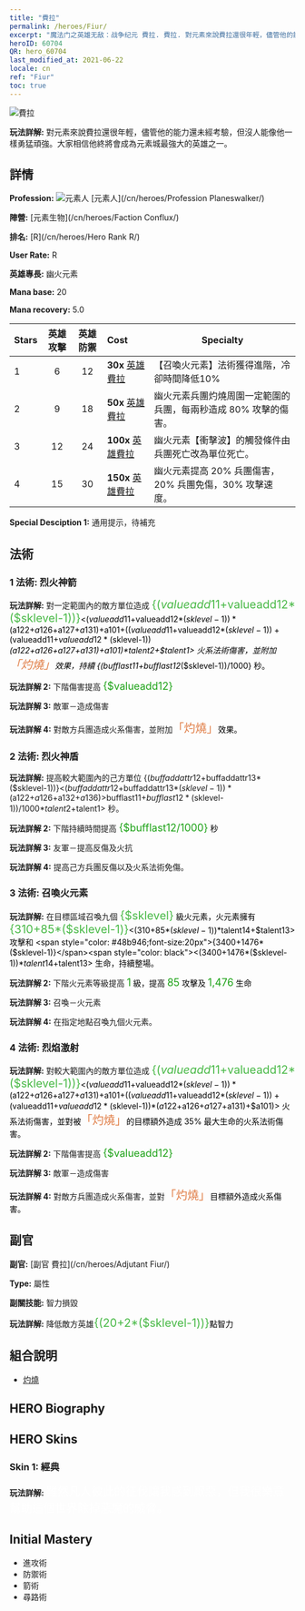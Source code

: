 ```yaml
---
title: "費拉"
permalink: /heroes/Fiur/
excerpt: "魔法门之英雄无敌：战争纪元 費拉. 費拉. 對元素來說費拉還很年輕，儘管他的能力還未經考驗，但沒人能像他一樣勇猛頑強。大家相信他終將會成為元素城最強大的英雄之一。"
heroID: 60704
QR: hero_60704
last_modified_at: 2021-06-22
locale: cn
ref: "Fiur"
toc: true
---
```

  ![費拉](/images/h/h_Fiur.jpg)

 **玩法詳解:** 對元素來說費拉還很年輕，儘管他的能力還未經考驗，但沒人能像他一樣勇猛頑強。大家相信他終將會成為元素城最強大的英雄之一。
## 詳情
 **Profession:** ![元素人](/images/h/h_prof_13.png)  [元素人](/cn/heroes/Profession Planeswalker/)

 **陣營:** [元素生物](/cn/heroes/Faction Conflux/)

 **排名:** [R](/cn/heroes/Hero Rank R/)

 **User Rate:** R

 **英雄專長:** 幽火元素

 **Mana base:** 20

 **Mana recovery:** 5.0


  | Stars | 英雄攻擊 | 英雄防禦 | Cost |     Specialty     |
  |---------|:---------------:|:---------------:|:--|--------------------|
  |    1    | 6 | 12 | **30x** [英雄費拉](/cn/Items/her_381/) | 【召喚火元素】法術獲得進階，冷卻時間降低10% |
  |    2    | 9 | 18 | **50x** [英雄費拉](/cn/Items/her_381/) | 幽火元素兵團灼燒周圍一定範圍的兵團，每兩秒造成 80% 攻擊的傷害。 |
  |    3    | 12 | 24 | **100x** [英雄費拉](/cn/Items/her_381/) | 幽火元素【衝擊波】的觸發條件由兵團死亡改為單位死亡。 |
  |    4    | 15 | 30 | **150x** [英雄費拉](/cn/Items/her_381/) | 幽火元素提高 20% 兵團傷害，20% 兵團免傷，30% 攻擊速度。 |

 **Special Desciption 1:** 通用提示，待補充

## 法術
### 1 法術: 烈火神箭
 **玩法詳解:** 對一定範圍內的敵方單位造成 <span style="color: #48b946;font-size:20px">{($valueadd11+$valueadd12*($sklevel-1))}</span><span style="color: black"><($valueadd11+$valueadd12*($sklevel-1))*($a122+$a126+$a127+$a131)+$a101+(($valueadd11+$valueadd12*($sklevel-1))+($valueadd11+$valueadd12*($sklevel-1))*($a122+$a126+$a127+$a131)+$a101)*$talent2+$talent1> 火系法術傷害，並附加<span style="color: #e07c44;font-size:20px">「灼燒」</span><span style="color: black">效果，持續 {($bufflast11+$bufflast12*($sklevel-1))/1000} 秒。

 **玩法詳解 2:** 下階傷害提高 <span style="color: #1ca216;font-size:18px">{$valueadd12}</span><span style="color: black">

 **玩法詳解 3:** 敵軍－造成傷害

 **玩法詳解 4:** 對敵方兵團造成火系傷害，並附加<span style="color: #e07c44;font-size:20px">「灼燒」</span><span style="color: black">效果。

### 2 法術: 烈火神盾
 **玩法詳解:** 提高較大範圍內的己方單位 {($buffaddattr12+$buffaddattr13*($sklevel-1))}<($buffaddattr12+$buffaddattr13*($sklevel-1))*($a122+$a126+$a132+$a136)>% 反傷，並免疫火系法術傷害，持續 <span style="color: #48b946;font-size:20px">{($bufflast11+$bufflast12*($sklevel-1))/1000}</span><span style="color: black"><($bufflast11+$bufflast12*($sklevel-1))/1000*$talent2+$talent1> 秒。

 **玩法詳解 2:** 下階持續時間提高 <span style="color: #1ca216;font-size:18px">{$bufflast12/1000}</span><span style="color: black"> 秒

 **玩法詳解 3:** 友軍－提高反傷及火抗

 **玩法詳解 4:** 提高己方兵團反傷以及火系法術免傷。

### 3 法術: 召喚火元素
 **玩法詳解:** 在目標區域召喚九個 <span style="color: #48b946;font-size:20px">{$sklevel}</span><span style="color: black"> 級火元素，火元素擁有 <span style="color: #48b946;font-size:20px">{310+85*($sklevel-1)}</span><span style="color: black"><(310+85*($sklevel-1))*$talent14+$talent13> 攻擊和 <span style="color: #48b946;font-size:20px">{3400+1476*($sklevel-1)}</span><span style="color: black"><(3400+1476*($sklevel-1))*$talent14+$talent13> 生命，持續整場。

 **玩法詳解 2:** 下階火元素等級提高 <span style="color: #1ca216;font-size:18px">1</span><span style="color: black"> 級，提高 <span style="color: #1ca216;font-size:18px">85</span><span style="color: black"> 攻擊及 <span style="color: #1ca216;font-size:18px">1,476</span><span style="color: black"> 生命

 **玩法詳解 3:** 召喚－火元素

 **玩法詳解 4:** 在指定地點召喚九個火元素。

### 4 法術: 烈焰激射
 **玩法詳解:** 對較大範圍內的敵方單位造成 <span style="color: #48b946;font-size:20px">{($valueadd11+$valueadd12*($sklevel-1))}</span><span style="color: black"><($valueadd11+$valueadd12*($sklevel-1))*($a122+$a126+$a127+$a131)+$a101+(($valueadd11+$valueadd12*($sklevel-1))+($valueadd11+$valueadd12*($sklevel-1))*($a122+$a126+$a127+$a131)+$a101)> 火系法術傷害，並對被<span style="color: #e07c44;font-size:20px">「灼燒」</span><span style="color: black">的目標額外造成 35% 最大生命的火系法術傷害。

 **玩法詳解 2:** 下階傷害提高 <span style="color: #1ca216;font-size:18px">{$valueadd12}</span><span style="color: black">

 **玩法詳解 3:** 敵軍－造成傷害

 **玩法詳解 4:** 對敵方兵團造成火系傷害，並對<span style="color: #e07c44;font-size:20px">「灼燒」</span><span style="color: black">目標額外造成<span style="color: #1ca216"></span><span style="color: black">火系傷害。


## 副官

 **副官:**  [副官 費拉](/cn/heroes/Adjutant Fiur/) 

 **Type:**  屬性 

 **副關技能:**  智力損毀 

 **玩法詳解:** 降低敵方英雄<span style="color: #48b946;font-size:20px">{(20+2*($sklevel-1))}</span><span style="color: black">點智力

## 組合說明

* [灼燒](/cn/combination/灼燒/) 

## HERO Biography

## HERO Skins
### Skin 1: **經典**

 **玩法詳解:** <span style="color: #ffffff;font-size:20px">雖然凡人彼此的征伐讓我感到厭惡，但我很樂意幫助這個世界除掉惡魔的威脅。</span>



## Initial Mastery
   - 進攻術
   - 防禦術
   - 箭術
   - 尋路術
